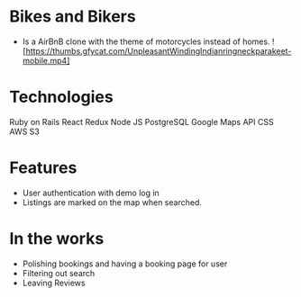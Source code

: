 # Bikes and Bikers

* Is a AirBnB clone with the theme of motorcycles instead of homes.
![https://thumbs.gfycat.com/UnpleasantWindingIndianringneckparakeet-mobile.mp4]

# Technologies
Ruby on Rails
React
Redux
Node JS
PostgreSQL
Google Maps API
CSS
AWS S3


# Features

* User authentication with demo log in
* Listings are marked on the map when searched.


# In the works
* Polishing bookings and having a booking page for user
* Filtering out search
* Leaving Reviews
